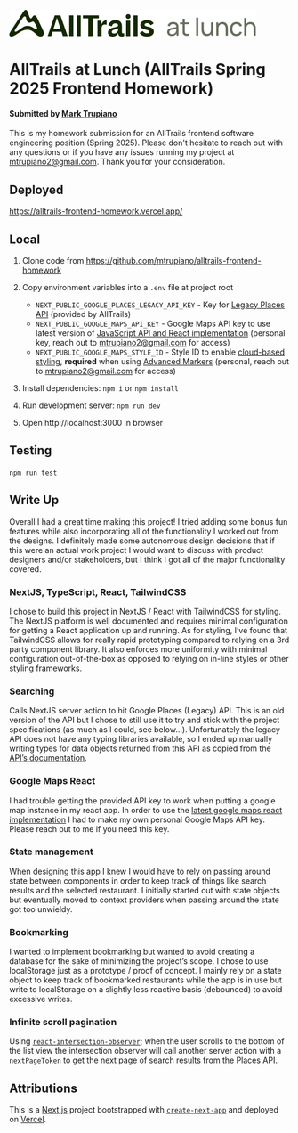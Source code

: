 ![AllTrails at lunch Logo](/src/assets/logo-lockup.svg)

# AllTrails at Lunch (AllTrails Spring 2025 Frontend Homework)
#### Submitted by [Mark Trupiano](https://mtru-portfolio-next.netlify.app/)
This is my homework submission for an AllTrails frontend software engineering position (Spring 2025). Please don't hesitate to reach out with any questions or if you have any issues running my project at mtrupiano2@gmail.com. Thank you for your consideration.

## Deployed
https://alltrails-frontend-homework.vercel.app/

## Local
1. Clone code from https://github.com/mtrupiano/alltrails-frontend-homework
2. Copy environment variables into a `.env` file at project root

    - `NEXT_PUBLIC_GOOGLE_PLACES_LEGACY_API_KEY` - Key for [Legacy Places API](https://developers.google.com/maps/documentation/places/web-service/overview-legacy) (provided by AllTrails)
    - `NEXT_PUBLIC_GOOGLE_MAPS_API_KEY` - Google Maps API key to use latest version of [JavaScript API and React implementation](https://mapsplatform.google.com/resources/blog/streamline-the-use-of-the-maps-javascript-api-within-your-react-applications/) (personal key, reach out to mtrupiano2@gmail.com for access)
    - `NEXT_PUBLIC_GOOGLE_MAPS_STYLE_ID` - Style ID to enable [cloud-based styling](https://mapstyle.withgoogle.com/), **required** when using [Advanced Markers](https://visgl.github.io/react-google-maps/docs/api-reference/components/advanced-marker) (personal, reach out to mtrupiano2@gmail.com for access)
3. Install dependencies: `npm i` or `npm install`
4. Run development server: `npm run dev`
5. Open http://localhost:3000 in browser

## Testing
`npm run test`

## Write Up
Overall I had a great time making this project! I tried adding some bonus fun features while also incorporating all of the functionality I worked out from the designs. I definitely made some autonomous design decisions that if this were an actual work project I would want to discuss with product designers and/or stakeholders, but I think I got all of the major functionality covered.

### NextJS, TypeScript, React, TailwindCSS
I chose to build this project in NextJS / React with TailwindCSS for styling. The NextJS platform is well documented and requires  minimal configuration for getting a React application up and running. As for styling, I’ve found that TailwindCSS allows for really rapid prototyping compared to relying on a 3rd party component library. It also enforces more uniformity with minimal configuration out-of-the-box as opposed to relying on in-line styles or other styling frameworks.

### Searching
Calls NextJS server action to hit Google Places (Legacy) API. This is an old version of the API but I chose to still use it to try and stick with the project specifications (as much as I could, see below…). Unfortunately the legacy API does not have any typing libraries available, so I ended up manually writing types for data objects returned from this API as copied from the [API’s documentation](https://developers.google.com/maps/documentation/places/web-service/search-text#text-search-responses).

### Google Maps React
I had trouble getting the provided API key to work when putting a google map instance in my react app. In order to use the [latest google maps react implementation](https://mapsplatform.google.com/resources/blog/streamline-the-use-of-the-maps-javascript-api-within-your-react-applications/) I had to make my own personal Google Maps API key. Please reach out to me if you need this key.

### State management
When designing this app I knew I would have to rely on passing around state between components in order to keep track of things like search results and the selected restaurant. I initially started out with state objects but eventually moved to context providers when passing around the state got too unwieldy.

### Bookmarking
I wanted to implement bookmarking but wanted to avoid creating a database for the sake of minimizing the project’s scope. I chose to use localStorage just as a prototype / proof of concept. I mainly rely on a state object to keep track of bookmarked restaurants while the app is in use but write to localStorage on a slightly less reactive basis (debounced) to avoid excessive writes.

### Infinite scroll pagination
Using [`react-intersection-observer`](https://www.npmjs.com/package/react-intersection-observer); when the user scrolls to the bottom of the list view the intersection observer will call another server action with a `nextPageToken` to get the next page of search results from the Places API.

## Attributions
This is a [Next.js](https://nextjs.org) project bootstrapped with [`create-next-app`](https://nextjs.org/docs/app/api-reference/cli/create-next-app) and deployed on [Vercel](https://vercel.com/).
